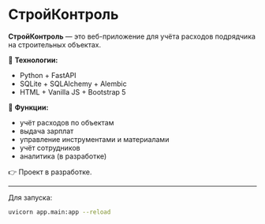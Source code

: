 # СтройКонтроль

**СтройКонтроль** — это веб-приложение для учёта расходов подрядчика на строительных объектах.

📌 **Технологии:**
- Python + FastAPI
- SQLite + SQLAlchemy + Alembic
- HTML + Vanilla JS + Bootstrap 5

📌 **Функции:**
- учёт расходов по объектам
- выдача зарплат
- управление инструментами и материалами
- учёт сотрудников
- аналитика (в разработке)

👉 Проект в разработке.

---

Для запуска:

```bash
uvicorn app.main:app --reload
